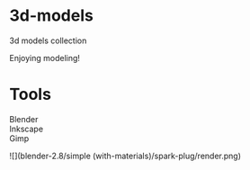 # 3d-models
3d models collection


Enjoying modeling!

# Tools
<p>
Blender<br>
Inkscape<br>
Gimp<br>  
</p>

![](blender-2.8/simple (with-materials)/spark-plug/render.png)  

